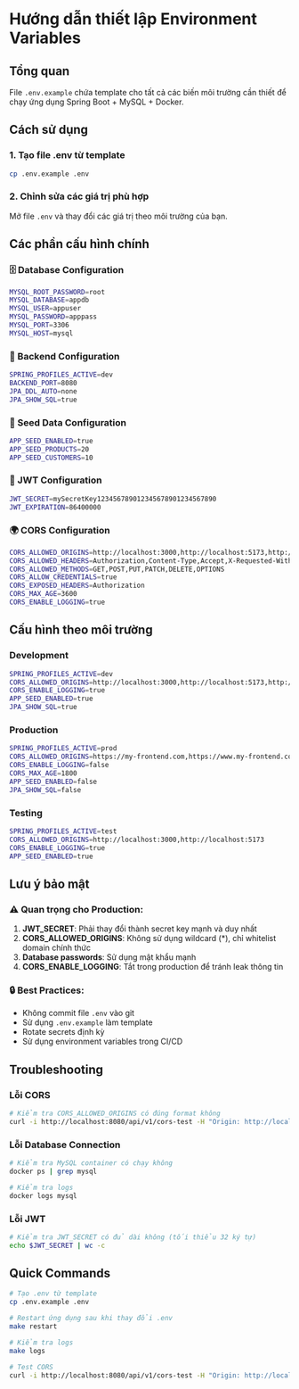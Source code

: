 # Hướng dẫn thiết lập Environment Variables

## Tổng quan

File `.env.example` chứa template cho tất cả các biến môi trường cần thiết để chạy ứng dụng Spring Boot + MySQL + Docker.

## Cách sử dụng

### 1. Tạo file .env từ template
```bash
cp .env.example .env
```

### 2. Chỉnh sửa các giá trị phù hợp
Mở file `.env` và thay đổi các giá trị theo môi trường của bạn.

## Các phần cấu hình chính

### 🗄️ Database Configuration
```bash
MYSQL_ROOT_PASSWORD=root
MYSQL_DATABASE=appdb
MYSQL_USER=appuser
MYSQL_PASSWORD=apppass
MYSQL_PORT=3306
MYSQL_HOST=mysql
```

### 🚀 Backend Configuration
```bash
SPRING_PROFILES_ACTIVE=dev
BACKEND_PORT=8080
JPA_DDL_AUTO=none
JPA_SHOW_SQL=true
```

### 🌱 Seed Data Configuration
```bash
APP_SEED_ENABLED=true
APP_SEED_PRODUCTS=20
APP_SEED_CUSTOMERS=10
```

### 🔐 JWT Configuration
```bash
JWT_SECRET=mySecretKey123456789012345678901234567890
JWT_EXPIRATION=86400000
```

### 🌍 CORS Configuration
```bash
CORS_ALLOWED_ORIGINS=http://localhost:3000,http://localhost:5173,http://127.0.0.1:3000,http://127.0.0.1:5173
CORS_ALLOWED_HEADERS=Authorization,Content-Type,Accept,X-Requested-With,Origin
CORS_ALLOWED_METHODS=GET,POST,PUT,PATCH,DELETE,OPTIONS
CORS_ALLOW_CREDENTIALS=true
CORS_EXPOSED_HEADERS=Authorization
CORS_MAX_AGE=3600
CORS_ENABLE_LOGGING=true
```

## Cấu hình theo môi trường

### Development
```bash
SPRING_PROFILES_ACTIVE=dev
CORS_ALLOWED_ORIGINS=http://localhost:3000,http://localhost:5173,http://127.0.0.1:3000,http://127.0.0.1:5173
CORS_ENABLE_LOGGING=true
APP_SEED_ENABLED=true
JPA_SHOW_SQL=true
```

### Production
```bash
SPRING_PROFILES_ACTIVE=prod
CORS_ALLOWED_ORIGINS=https://my-frontend.com,https://www.my-frontend.com
CORS_ENABLE_LOGGING=false
CORS_MAX_AGE=1800
APP_SEED_ENABLED=false
JPA_SHOW_SQL=false
```

### Testing
```bash
SPRING_PROFILES_ACTIVE=test
CORS_ALLOWED_ORIGINS=http://localhost:3000,http://localhost:5173
CORS_ENABLE_LOGGING=true
APP_SEED_ENABLED=true
```

## Lưu ý bảo mật

### ⚠️ Quan trọng cho Production:

1. **JWT_SECRET**: Phải thay đổi thành secret key mạnh và duy nhất
2. **CORS_ALLOWED_ORIGINS**: Không sử dụng wildcard (*), chỉ whitelist domain chính thức
3. **Database passwords**: Sử dụng mật khẩu mạnh
4. **CORS_ENABLE_LOGGING**: Tắt trong production để tránh leak thông tin

### 🔒 Best Practices:

- Không commit file `.env` vào git
- Sử dụng `.env.example` làm template
- Rotate secrets định kỳ
- Sử dụng environment variables trong CI/CD

## Troubleshooting

### Lỗi CORS
```bash
# Kiểm tra CORS_ALLOWED_ORIGINS có đúng format không
curl -i http://localhost:8080/api/v1/cors-test -H "Origin: http://localhost:3000"
```

### Lỗi Database Connection
```bash
# Kiểm tra MySQL container có chạy không
docker ps | grep mysql

# Kiểm tra logs
docker logs mysql
```

### Lỗi JWT
```bash
# Kiểm tra JWT_SECRET có đủ dài không (tối thiểu 32 ký tự)
echo $JWT_SECRET | wc -c
```

## Quick Commands

```bash
# Tạo .env từ template
cp .env.example .env

# Restart ứng dụng sau khi thay đổi .env
make restart

# Kiểm tra logs
make logs

# Test CORS
curl -i http://localhost:8080/api/v1/cors-test -H "Origin: http://localhost:3000"
```
